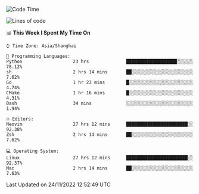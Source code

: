 <!--START_SECTION:waka-->
![Code Time](http://img.shields.io/badge/Code%20Time-1%2C022%20hrs%2059%20mins-blue)

![Lines of code](https://img.shields.io/badge/From%20Hello%20World%20I%27ve%20Written-24%20Thousand%20lines%20of%20code-blue)

📊 **This Week I Spent My Time On** 

```text
⌚︎ Time Zone: Asia/Shanghai

💬 Programming Languages: 
Python                   23 hrs              ███████████████████░░░░░░   78.12% 
sh                       2 hrs 14 mins       ██░░░░░░░░░░░░░░░░░░░░░░░   7.62% 
Go                       1 hr 23 mins        █░░░░░░░░░░░░░░░░░░░░░░░░   4.74% 
CMake                    1 hr 16 mins        █░░░░░░░░░░░░░░░░░░░░░░░░   4.31% 
Bash                     34 mins             ░░░░░░░░░░░░░░░░░░░░░░░░░   1.94%

🔥 Editors: 
Neovim                   27 hrs 12 mins      ███████████████████████░░   92.38% 
Zsh                      2 hrs 14 mins       ██░░░░░░░░░░░░░░░░░░░░░░░   7.62%

💻 Operating System: 
Linux                    27 hrs 12 mins      ███████████████████████░░   92.37% 
Mac                      2 hrs 14 mins       ██░░░░░░░░░░░░░░░░░░░░░░░   7.63%

```


 Last Updated on 24/11/2022 12:52:49 UTC
<!--END_SECTION:waka-->
